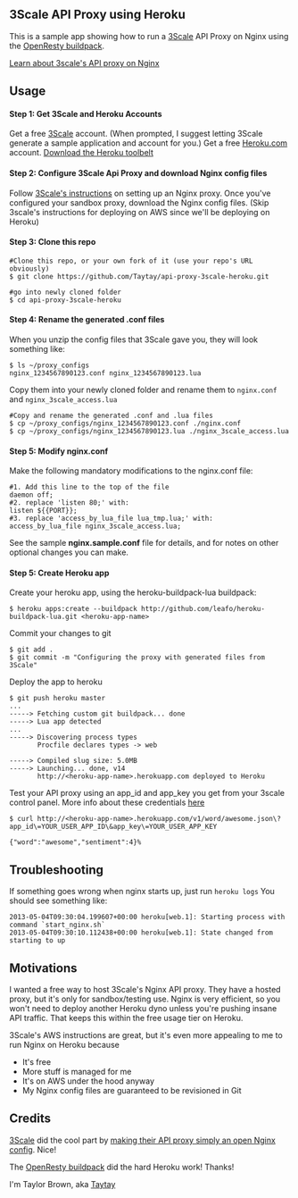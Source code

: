 ## 3Scale API Proxy using Heroku

This is a sample app showing how to run a [3Scale](http://3Scale.com) API Proxy on Nginx using the
[OpenResty buildpack](https://github.com/leafo/heroku-openresty).

[Learn about 3scale's API proxy on Nginx](https://support.3scale.net/howtos/api-configuration/nginx-proxy)

Usage
---------

#### Step 1: Get 3Scale and Heroku Accounts ####
Get a free [3Scale](http://3Scale.com) account. (When prompted, I suggest letting 3Scale generate a sample application and account for you.)
Get a free [Heroku.com](http://Heroku.com) account. [Download the Heroku toolbelt](https://toolbelt.heroku.com/)

#### Step 2: Configure 3Scale Api Proxy and download Nginx config files ####
Follow [3Scale's instructions](https://support.3scale.net/howtos/api-configuration/nginx-proxy) on setting up an Nginx proxy. Once you've configured your sandbox proxy, download the Nginx config files. (Skip 3scale's instructions for deploying on AWS since we'll be deploying on Heroku)

#### Step 3: Clone this repo ####

    #Clone this repo, or your own fork of it (use your repo's URL obviously)
    $ git clone https://github.com/Taytay/api-proxy-3scale-heroku.git

    #go into newly cloned folder
    $ cd api-proxy-3scale-heroku


#### Step 4: Rename the generated .conf files ####

When you unzip the config files that 3Scale gave you, they will look something like:

    $ ls ~/proxy_configs
    nginx_1234567890123.conf nginx_1234567890123.lua

Copy them into your newly cloned folder and rename them to `nginx.conf` and `nginx_3scale_access.lua`

    #Copy and rename the generated .conf and .lua files
    $ cp ~/proxy_configs/nginx_1234567890123.conf ./nginx.conf
    $ cp ~/proxy_configs/nginx_1234567890123.lua ./nginx_3scale_access.lua


#### Step 5: Modify nginx.conf ####
Make the following mandatory modifications to the nginx.conf file:

    #1. Add this line to the top of the file
    daemon off;
    #2. replace 'listen 80;' with:
    listen ${{PORT}};
    #3. replace 'access_by_lua_file lua_tmp.lua;' with:
    access_by_lua_file nginx_3scale_access.lua;

See the sample **nginx.sample.conf** file for details, and for notes on other optional changes you can make.

#### Step 5: Create Heroku app ####
Create your heroku app, using the heroku-buildpack-lua buildpack:

    $ heroku apps:create --buildpack http://github.com/leafo/heroku-buildpack-lua.git <heroku-app-name>

Commit your changes to git

    $ git add .
    $ git commit -m "Configuring the proxy with generated files from 3Scale"

Deploy the app to heroku

    $ git push heroku master
    ...
    -----> Fetching custom git buildpack... done
    -----> Lua app detected
    ...
    -----> Discovering process types
           Procfile declares types -> web

    -----> Compiled slug size: 5.0MB
    -----> Launching... done, v14
           http://<heroku-app-name>.herokuapp.com deployed to Heroku


Test your API proxy using an app_id and app_key you get from your 3scale control panel. More info about these credentials [here](https://support.3scale.net/howtos/api-configuration/nginx-proxy)

    $ curl http://<heroku-app-name>.herokuapp.com/v1/word/awesome.json\?app_id\=YOUR_USER_APP_ID\&app_key\=YOUR_USER_APP_KEY

    {"word":"awesome","sentiment":4}%

Troubleshooting
----------------------
If something goes wrong when nginx starts up, just run `heroku logs`
You should see something like:

    2013-05-04T09:30:04.199607+00:00 heroku[web.1]: Starting process with command `start_nginx.sh`
    2013-05-04T09:30:10.112438+00:00 heroku[web.1]: State changed from starting to up


Motivations
-----------
I wanted a free way to host 3Scale's Nginx API proxy. They have a hosted proxy, but it's only for sandbox/testing use. Nginx is very efficient, so you won't need to deploy another Heroku dyno unless you're pushing insane API traffic. That keeps this within the free usage tier on Heroku.

3Scale's AWS instructions are great, but it's even more appealing to me to run Nginx on Heroku because

+  It's free
+  More stuff is managed for me
+  It's on AWS under the hood anyway
+  My Nginx config files are guaranteed to be revisioned in Git


Credits
-------
[3Scale](3Scale.com) did the cool part by [making their API proxy simply an open Nginx config](http://www.3scale.net/api-management/api-proxy-for-api-traffic-management-by-3scale/). Nice!

The [OpenResty buildpack](https://github.com/leafo/heroku-openresty) did the hard Heroku work! Thanks!

I'm Taylor Brown, aka [Taytay](http://taytay.com/)
